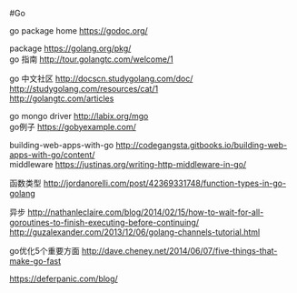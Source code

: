 #Go

go package home https://godoc.org/

package  https://golang.org/pkg/<br/>
go 指南 http://tour.golangtc.com/welcome/1<br/>

go 中文社区 http://docscn.studygolang.com/doc/<br/>http://studygolang.com/resources/cat/1<br/>http://golangtc.com/articles

go mongo driver http://labix.org/mgo<br/>go例子 https://gobyexample.com/

building-web-apps-with-go    http://codegangsta.gitbooks.io/building-web-apps-with-go/content/<br/>
middleware  https://justinas.org/writing-http-middleware-in-go/<br/>

函数类型  http://jordanorelli.com/post/42369331748/function-types-in-go-golang

异步 http://nathanleclaire.com/blog/2014/02/15/how-to-wait-for-all-goroutines-to-finish-executing-before-continuing/<br/>
http://guzalexander.com/2013/12/06/golang-channels-tutorial.html

go优化5个重要方面 http://dave.cheney.net/2014/06/07/five-things-that-make-go-fast

https://deferpanic.com/blog/
